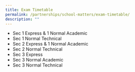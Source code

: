 ```yaml
---
title: Exam Timetable
permalink: /partnerships/school-matters/exam-timetable/
description: ""
---
```



*   Sec 1 Express & 1 Normal Academic
*   Sec 1 Normal Technical
*   Sec 2 Express & 1 Normal Academic
*   Sec 2 Normal Technical
*   Sec 3 Express
*   Sec 3 Normal Academic
*   Sec 3 Normal Technical